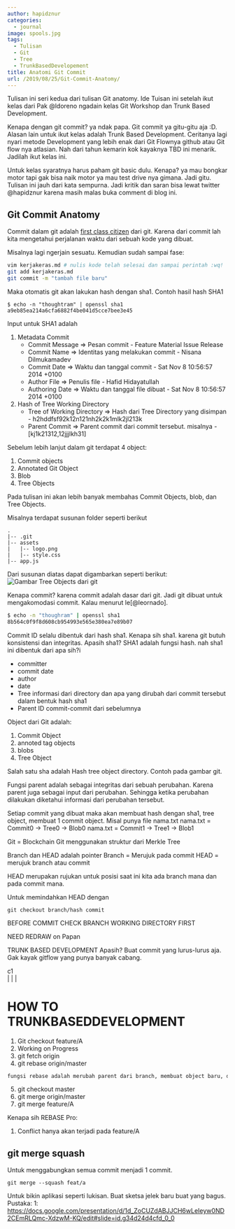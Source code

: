 ```yaml
---
author: hapidznur
categories:
  - journal
image: spools.jpg
tags:
  - Tulisan
  - Git
  - Tree
  - TrunkBasedDevelopement
title: Anatomi Git Commit
url: /2019/08/25/Git-Commit-Anatomy/
---
```





Tulisan ini seri kedua dari tulisan Git anatomy. 
Ide Tuisan ini setelah ikut kelas dari Pak @ldoreno ngadain kelas Git Workshop dan Trunk Based Development.

Kenapa dengan git commit? ya ndak papa. Git commit ya gitu-gitu aja :D. Alasan lain untuk ikut kelas adalah Trunk Based Development. Ceritanya lagi nyari metode Development yang lebih enak dari Git Flownya github atau Git flow nya atlasian. Nah dari tahun kemarin kok kayaknya TBD ini menarik. Jadilah ikut kelas ini. 

Untuk kelas syaratnya harus paham git basic dulu. Kenapa? ya mau bongkar motor tapi gak bisa naik motor ya mau test drive nya gimana. Jadi gitu. Tulisan ini jauh dari kata sempurna. Jadi kritik dan saran bisa lewat twitter @hapidznur karena masih malas buka comment di blog ini. 

## Git Commit Anatomy

Commit dalam git adalah [first class citizen](https://en.wikipedia.org/wiki/First-class_citizen) dari git. Karena dari commit lah kita mengetahui perjalanan waktu dari sebuah kode yang dibuat. 

Misalnya lagi ngerjain sesuatu. Kemudian sudah sampai fase:
```bash
vim kerjakeras.md # nulis kode telah selesai dan sampai perintah :wq! 
git add kerjakeras.md
git commit -m "tambah file baru"
```

Maka otomatis git akan lakukan hash dengan sha1. Contoh hasil hash SHA1
```
$ echo -n "thoughtram" | openssl sha1
a9eb85ea214a6cfa6882f4be041d5cce7bee3e45
```
Input untuk SHA1 adalah
1. Metadata Commit
    - Commit Message 
        => Pesan commit
           - Feature Material Issue Release
    - Commit Name
        => Identitas yang melakukan commit
           - Nisana Dilmukamadev 
    - Commit Date
        => Waktu dan tanggal commit
           - Sat Nov 8 10:56:57 2014 +0100
    - Author File
        => Penulis file
           - Hafid Hidayatullah
    - Authoring Date
        => Waktu dan tanggal file dibuat
           - Sat Nov 8 10:56:57 2014 +0100
2. Hash of Tree Working Directory
    - Tree of Working Directory
        => Hash dari Tree Directory yang disimpan
           - h2hddfsf92k12n121nh2k2k1mlk2jl213k
    - Parent Commit
        => Parent commit dari commit tersebut. misalnya 
           - [kj1k21312,12jjjlkh31]

Sebelum lebih lanjut dalam git terdapat 4 object:
1. Commit objects
2. Annotated Git Object
3. Blob
4. Tree Objects

Pada tulisan ini akan lebih banyak membahas Commit Objects, blob, dan Tree Objects.

Misalnya terdapat susunan folder seperti berikut
```
.
|-- .git
|-- assets
|   |-- logo.png
|   |-- style.css
|-- app.js
```
Dari susunan diatas dapat digambarkan seperti berikut:
![Gambar Tree Objects dari git](/assets/git_tree.png)

Kenapa commit? karena commit adalah dasar dari git. Jadi git dibuat untuk mengakomodasi commit. Kalau menurut le[@leornado].
```bash
$ echo -n "thoughram" | openssl sha1
8b564c0f9f8d608cb954993e565e380ea7e89b07
```

Commit ID selalu dibentuk dari hash sha1. Kenapa sih sha1. karena git butuh konsistensi dan integritas. 
Apasih sha1? SHA1 adalah fungsi hash. 
nah sha1 ini dibentuk dari apa sih?i
- committer
- commit date
- author
- date 
- Tree informasi dari directory dan apa yang dirubah dari commit tersebut dalam bentuk hash sha1
- Parent ID commit-commit dari sebelumnya

Object dari Git adalah:
1. Commit Object
2. annoted tag objects
3. blobs
4. Tree Object

Salah satu sha adalah Hash tree object directory. Contoh pada gambar git. 

Fungsi parent adalah sebagai integritas dari sebuah perubahan. Karena parent juga sebagai input dari perubahan. Sehingga ketika perubahan dilakukan diketahui informasi dari perubahan tersebut. 

Setiap commit yang dibuat maka akan membuat hash dengan sha1, tree object, membuat 1 commit object.
Misal punya file nama.txt
nama.txt = Commit0 -> Tree0 -> Blob0
nama.txt = Commit1 -> Tree1 -> Blob1

Git = Blockchain
Git menggunakan struktur dari Merkle Tree

Branch dan HEAD adalah pointer
Branch = Merujuk pada commit
HEAD = merujuk branch atau commit

HEAD merupakan rujukan untuk posisi saat ini kita ada branch mana dan pada commit mana.

Untuk memindahkan HEAD dengan
```
git checkout branch/hash commit
```

BEFORE COMMIT CHECK BRANCH WORKING DIRECTORY FIRST

NEED REDRAW on Papan

TRUNK BASED DEVELOPMENT
Apasih? Buat commit yang lurus-lurus aja. Gak kayak gitflow yang punya banyak cabang.

c1
  \
  |
  |
  |

# HOW TO TRUNKBASEDDEVELOPMENT
1. Git checkout feature/A 
2. Working on Progress
3. git fetch origin
4. git rebase origin/master
```markdown
fungsi rebase adalah merubah parent dari branch, membuat object baru, dan mereplay commit object dari yang sudah dibuat pada branch sebelum utama.
```
5. git checkout master 
6. git merge origin/master
7. git merge feature/A

Kenapa sih REBASE
Pro:
1. Conflict hanya akan terjadi pada feature/A


## git merge squash
Untuk menggabungkan semua commit menjadi 1 commit.
```
git merge --squash feat/a
```

Untuk bikin aplikasi seperti lukisan. Buat sketsa jelek baru buat yang bagus.
Pustaka:
1: https://docs.google.com/presentation/d/1d_ZoCUZdABJJCH6wLeIeyw0ND2CEmRLQmc-XdzwM-KQ/edit#slide=id.g34d24d4cfd_0_0
